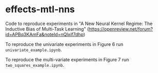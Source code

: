# effects-mtl-nns
Code to reproduce experiments in "A New Neural Kernel Regime: The Inductive Bias of Multi-Task Learning" (https://openreview.net/forum?id=APBq3KAmFa&noteId=nQlxif7dhp)

To reproduce the univariate experiments in Figure 6 run `univariate_example.ipynb`.

To reproduce the multi-variate experiments in Figure 7 run `two_squares_example.ipynb`.